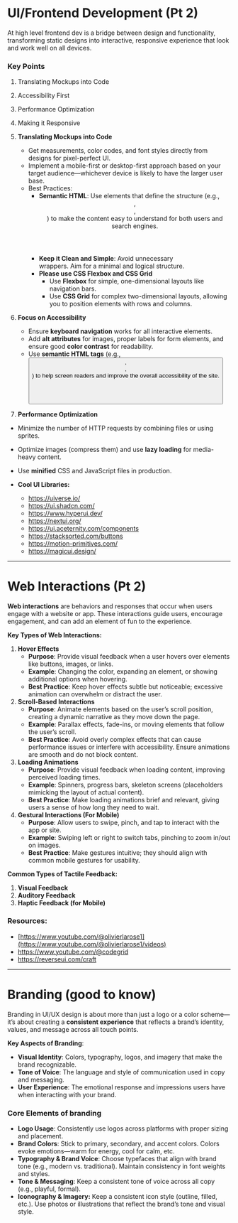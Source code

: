 # UI/Frontend Development (Pt 2)

At high level frontend dev is a bridge between design and functionality, transforming static designs into interactive, responsive experience that look and work well on all devices.

### Key Points

1. Translating Mockups into Code
2. Accessibility First
3. Performance Optimization
4. Making it Responsive

1.  **Translating Mockups into Code**
    - Get measurements, color codes, and font styles directly from designs for pixel-perfect UI.
    - Implement a mobile-first or desktop-first approach based on your target audience—whichever device is likely to have the larger user base.
    - Best Practices:
        - **Semantic HTML**: Use elements that define the structure (e.g., <header>, <footer>, <main>) to make the content easy to understand for both users and search engines.
        - **Keep it Clean and Simple**: Avoid unnecessary <div> wrappers. Aim for a minimal and logical structure.
        - **Please use CSS Flexbox and CSS Grid**
            - Use **Flexbox** for simple, one-dimensional layouts like navigation bars.
            - Use **CSS Grid** for complex two-dimensional layouts, allowing you to position elements with rows and columns.                
    
2. **Focus on Accessibility**
    - Ensure **keyboard navigation** works for all interactive elements.
    - Add **alt attributes** for images, proper labels for form elements, and ensure good **color contrast** for readability.
    - Use **semantic HTML tags** (e.g., <button>, <header>, <nav>) to help screen readers and improve the overall accessibility of the site.
    
3. **Performance Optimization**

- Minimize the number of HTTP requests by combining files or using sprites.
- Optimize images (compress them) and use **lazy loading** for media-heavy content.
- Use **minified** CSS and JavaScript files in production.
    
- **Cool UI Libraries:**
    - https://uiverse.io/
    - https://ui.shadcn.com/
    - https://www.hyperui.dev/
    - https://nextui.org/
    - https://ui.aceternity.com/components
    - https://stacksorted.com/buttons
    - https://motion-primitives.com/
    - https://magicui.design/

---

# Web Interactions (Pt 2)

**Web interactions** are behaviors and responses that occur when users engage with a website or app. These interactions guide users, encourage engagement, and can add an element of fun to the experience.

**Key Types of Web Interactions:**

1. **Hover Effects**
    - **Purpose**: Provide visual feedback when a user hovers over elements like buttons, images, or links.
    - **Example**: Changing the color, expanding an element, or showing additional options when hovering.
    - **Best Practice**: Keep hover effects subtle but noticeable; excessive animation can overwhelm or distract the user.
2.  **Scroll-Based Interactions**
    - **Purpose**: Animate elements based on the user’s scroll position, creating a dynamic narrative as they move down the page.
    - **Example**: Parallax effects, fade-ins, or moving elements that follow the user’s scroll.
    - **Best Practice**: Avoid overly complex effects that can cause performance issues or interfere with accessibility. Ensure animations are smooth and do not block content.
3.  **Loading Animations**
    - **Purpose**: Provide visual feedback when loading content, improving perceived loading times.
    - **Example**: Spinners, progress bars, skeleton screens (placeholders mimicking the layout of actual content).
    - **Best Practice**: Make loading animations brief and relevant, giving users a sense of how long they need to wait.
4. **Gestural Interactions (For Mobile)**
    - **Purpose**: Allow users to swipe, pinch, and tap to interact with the app or site.
    - **Example**: Swiping left or right to switch tabs, pinching to zoom in/out on images.
    - **Best Practice**: Make gestures intuitive; they should align with common mobile gestures for usability.

**Common Types of Tactile Feedback:**

1. **Visual Feedback**
2. **Auditory Feedback**
3.  **Haptic Feedback (for Mobile)**

### Resources:

- [https://www.youtube.com/@olivierlarose1](https://www.youtube.com/@olivierlarose1/videos)
- https://www.youtube.com/@codegrid
- https://reverseui.com/craft

---

# Branding (good to know)

Branding in UI/UX design is about more than just a logo or a color scheme—it’s about creating a **consistent experience** that reflects a brand’s identity, values, and message across all touch points.

**Key Aspects of Branding**:

- **Visual Identity**: Colors, typography, logos, and imagery that make the brand recognizable.
- **Tone of Voice**: The language and style of communication used in copy and messaging.
- **User Experience**: The emotional response and impressions users have when interacting with your brand.

### Core Elements of branding

- **Logo Usage**: Consistently use logos across platforms with proper sizing and placement.
- **Brand Colors**: Stick to primary, secondary, and accent colors. Colors evoke emotions—warm for energy, cool for calm, etc.
- **Typography & Brand Voice**: Choose typefaces that align with brand tone (e.g., modern vs. traditional). Maintain consistency in font weights and styles.
- **Tone & Messaging**: Keep a consistent tone of voice across all copy (e.g., playful, formal).
- **Iconography & Imagery:**  Keep a consistent icon style (outline, filled, etc.). Use photos or illustrations that reflect the brand’s tone and visual style.
